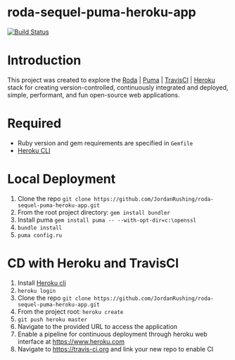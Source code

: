 # roda-sequel-puma-heroku-app
[![Build Status](https://travis-ci.org/JordanRushing/roda-sequel-puma-heroku-app.svg?branch=master)](https://travis-ci.org/JordanRushing/roda-sequel-puma-heroku-app)  

# Introduction
This project was created to explore the [Roda](https://github.com/jeremyevans/roda) | [Puma](https://github.com/puma/puma) | [TravisCI](https://travis-ci.org/) | [Heroku](https://dashboard.heroku.com/login) stack for creating version-controlled, continuously integrated and deployed, simple, performant, and fun open-source web applications.  

# Required
* Ruby version and gem requirements are specified in ```Gemfile```
* [Heroku CLI](https://devcenter.heroku.com/articles/heroku-cli)  
  
# Local Deployment  
1. Clone the repo ```git clone https://github.com/JordanRushing/roda-sequel-puma-heroku-app.git```
2. From the root project directory: ```gem install bundler```
3. Install puma ```gem install puma -- --with-opt-dir=c:\openssl```
3. ```bundle install```
4. ```puma config.ru```  

# CD with Heroku and TravisCI
1. Install [Heroku cli](https://devcenter.heroku.com/articles/heroku-cli) 
2. ```heroku login```
3. Clone the repo ```git clone https://github.com/JordanRushing/roda-sequel-puma-heroku-app.git```
4. From the project root: ```heroku create```
5. ```git push heroku master```
6. Navigate to the provided URL to access the application
7. Enable a pipeline for continuous deployment through heroku web interface at https://www.heroku.com
8. Navigate to https://travis-ci.org and link your new repo to enable CI
